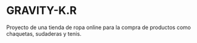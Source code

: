 # GRAVITY-K.R
Proyecto de una tienda de ropa online para la compra de productos como chaquetas, sudaderas y tenis. 
